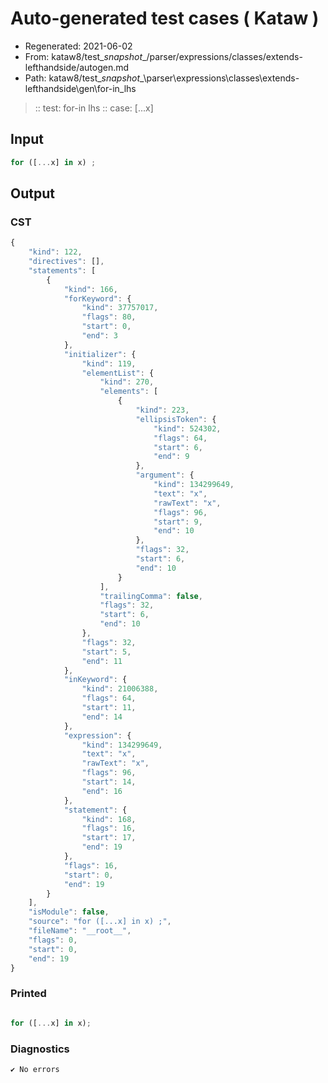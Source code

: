 # Auto-generated test cases ( Kataw )
- Regenerated: 2021-06-02
- From: kataw8/test\__snapshot__/parser/expressions/classes/extends-lefthandside/autogen.md
- Path: kataw8/test\__snapshot__\parser\expressions\classes\extends-lefthandside\gen\for-in_lhs
> :: test: for-in lhs
> :: case: [...x]
## Input

`````js
for ([...x] in x) ;
`````
## Output

### CST

```javascript
{
    "kind": 122,
    "directives": [],
    "statements": [
        {
            "kind": 166,
            "forKeyword": {
                "kind": 37757017,
                "flags": 80,
                "start": 0,
                "end": 3
            },
            "initializer": {
                "kind": 119,
                "elementList": {
                    "kind": 270,
                    "elements": [
                        {
                            "kind": 223,
                            "ellipsisToken": {
                                "kind": 524302,
                                "flags": 64,
                                "start": 6,
                                "end": 9
                            },
                            "argument": {
                                "kind": 134299649,
                                "text": "x",
                                "rawText": "x",
                                "flags": 96,
                                "start": 9,
                                "end": 10
                            },
                            "flags": 32,
                            "start": 6,
                            "end": 10
                        }
                    ],
                    "trailingComma": false,
                    "flags": 32,
                    "start": 6,
                    "end": 10
                },
                "flags": 32,
                "start": 5,
                "end": 11
            },
            "inKeyword": {
                "kind": 21006388,
                "flags": 64,
                "start": 11,
                "end": 14
            },
            "expression": {
                "kind": 134299649,
                "text": "x",
                "rawText": "x",
                "flags": 96,
                "start": 14,
                "end": 16
            },
            "statement": {
                "kind": 168,
                "flags": 16,
                "start": 17,
                "end": 19
            },
            "flags": 16,
            "start": 0,
            "end": 19
        }
    ],
    "isModule": false,
    "source": "for ([...x] in x) ;",
    "fileName": "__root__",
    "flags": 0,
    "start": 0,
    "end": 19
}
```

### Printed

```javascript

for ([...x] in x);
```

### Diagnostics

```javascript
✔ No errors
```

